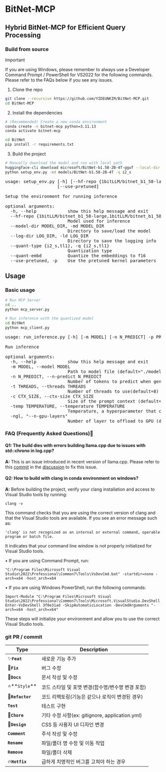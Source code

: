 # BitNet-MCP
## Hybrid BitNet-MCP for Efficient Query Processing

### Build from source

> [!IMPORTANT]
> If you are using Windows, please remember to always use a Developer Command Prompt / PowerShell for VS2022 for the following commands. Please refer to the FAQs below if you see any issues.

1. Clone the repo
```bash
git clone --recursive https://github.com/YIDEUNKIM/BitNet-MCP.git
cd BitNet-MCP
```
2. Install the dependencies
```bash
# (Recommended) Create a new conda environment
conda create -n bitnet-mcp python=3.11.13
conda activate bitnet-mcp

cd BitNet
pip install -r requirements.txt
```
3. Build the project
```bash
# Manually download the model and run with local path
huggingface-cli download microsoft/BitNet-b1.58-2B-4T-gguf --local-dir models/BitNet-b1.58-2B-4T
python setup_env.py -md models/BitNet-b1.58-2B-4T -q i2_s

```
<pre>
usage: setup_env.py [-h] [--hf-repo {1bitLLM/bitnet_b1_58-large,1bitLLM/bitnet_b1_58-3B,HF1BitLLM/Llama3-8B-1.58-100B-tokens,tiiuae/Falcon3-1B-Instruct-1.58bit,tiiuae/Falcon3-3B-Instruct-1.58bit,tiiuae/Falcon3-7B-Instruct-1.58bit,tiiuae/Falcon3-10B-Instruct-1.58bit}] [--model-dir MODEL_DIR] [--log-dir LOG_DIR] [--quant-type {i2_s,tl1}] [--quant-embd]
                    [--use-pretuned]

Setup the environment for running inference

optional arguments:
  -h, --help            show this help message and exit
  --hf-repo {1bitLLM/bitnet_b1_58-large,1bitLLM/bitnet_b1_58-3B,HF1BitLLM/Llama3-8B-1.58-100B-tokens,tiiuae/Falcon3-1B-Instruct-1.58bit,tiiuae/Falcon3-3B-Instruct-1.58bit,tiiuae/Falcon3-7B-Instruct-1.58bit,tiiuae/Falcon3-10B-Instruct-1.58bit}, -hr {1bitLLM/bitnet_b1_58-large,1bitLLM/bitnet_b1_58-3B,HF1BitLLM/Llama3-8B-1.58-100B-tokens,tiiuae/Falcon3-1B-Instruct-1.58bit,tiiuae/Falcon3-3B-Instruct-1.58bit,tiiuae/Falcon3-7B-Instruct-1.58bit,tiiuae/Falcon3-10B-Instruct-1.58bit}
                        Model used for inference
  --model-dir MODEL_DIR, -md MODEL_DIR
                        Directory to save/load the model
  --log-dir LOG_DIR, -ld LOG_DIR
                        Directory to save the logging info
  --quant-type {i2_s,tl1}, -q {i2_s,tl1}
                        Quantization type
  --quant-embd          Quantize the embeddings to f16
  --use-pretuned, -p    Use the pretuned kernel parameters
</pre>
## Usage
### Basic usage

```bash
# Run MCP Server
cd ..
python mcp_server.py
```

```bash
# Run inference with the quantized model
cd BitNet
python mcp_client.py
```
<pre>
usage: run_inference.py [-h] [-m MODEL] [-n N_PREDICT] -p PROMPT [-t THREADS] [-c CTX_SIZE] [-temp TEMPERATURE] [-cnv]

Run inference

optional arguments:
  -h, --help            show this help message and exit
  -m MODEL, --model MODEL
                        Path to model file (default="./models/BitNet-b1.58-2B-4T/ggml-model-i2_s.gguf")
  -n N_PREDICT, --n-predict N_PREDICT
                        Number of tokens to predict when generating text (default=256)
  -t THREADS, --threads THREADS
                        Number of threads to use(default=8)
  -c CTX_SIZE, --ctx-size CTX_SIZE
                        Size of the prompt context (default=2048)
  -temp TEMPERATURE, --temperature TEMPERATURE
                        Temperature, a hyperparameter that controls the randomness of the generated text (default=0.8)
  -ngl, "--n-gpu-layers"
                        Number of layer to offload to GPU (dufault=0)
</pre>

### FAQ (Frequently Asked Questions)📌 

#### Q1: The build dies with errors building llama.cpp due to issues with std::chrono in log.cpp?

**A:**
This is an issue introduced in recent version of llama.cpp. Please refer to this [commit](https://github.com/tinglou/llama.cpp/commit/4e3db1e3d78cc1bcd22bcb3af54bd2a4628dd323) in the [discussion](https://github.com/abetlen/llama-cpp-python/issues/1942) to fix this issue.

#### Q2: How to build with clang in conda environment on windows?

**A:** 
Before building the project, verify your clang installation and access to Visual Studio tools by running:
```
clang -v
```

This command checks that you are using the correct version of clang and that the Visual Studio tools are available. If you see an error message such as:
```
'clang' is not recognized as an internal or external command, operable program or batch file.
```

It indicates that your command line window is not properly initialized for Visual Studio tools.

• If you are using Command Prompt, run:
```
"C:\Program Files\Microsoft Visual Studio\2022\Professional\Common7\Tools\VsDevCmd.bat" -startdir=none -arch=x64 -host_arch=x64
```

• If you are using Windows PowerShell, run the following commands:
```
Import-Module "C:\Program Files\Microsoft Visual Studio\2022\Professional\Common7\Tools\Microsoft.VisualStudio.DevShell.dll" Enter-VsDevShell 3f0e31ad -SkipAutomaticLocation -DevCmdArguments "-arch=x64 -host_arch=x64"
```

These steps will initialize your environment and allow you to use the correct Visual Studio tools.


### git PR / commit

| **Type**         | **Description**                                   |
| ---------------- | ------------------------------------------------- |
| ✨**`Feat`**     | 새로운 기능 추가                                  |
| 🔨**`Fix`**      | 버그 수정                                         |
| 📝**`Docs`**     | 문서 작성 및 수정                                 |
| ⭐️**`Style`**   | 코드 스타일 및 포맷 변경(함수명/변수명 변경 포함) |
| 🧠**`Refactor`** | 코드 리팩토링(기능은 같으나 로직이 변경된 경우)   |
| **`Test`**       | 테스트 구현                                       |
| 🍎**`Chore`**    | 기타 수정 사항(ex: gitignore, application.yml)    |
| 🎨**`Design`**   | CSS 등 사용자 UI 디자인 변경                      |
| **`Comment`**    | 주석 작성 및 수정                                 |
| **`Rename`**     | 파일/폴더 명 수정 및 이동 작업                    |
| **`Remove`**     | 파일/폴더 삭제                                    |
| 🔥**`Hotfix`**   | 급하게 치명적인 버그를 고쳐야 하는 경우           |

